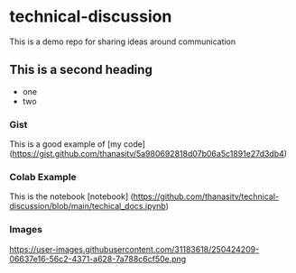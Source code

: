# technical-discussion
This is a demo repo for sharing ideas around communication

## This is a second heading

* one
* two

### Gist

This is a good example of [my code] (https://gist.github.com/thanasitv/5a980692818d07b06a5c1891e27d3db4)

### Colab Example

This is the notebook [notebook]  (https://github.com/thanasitv/technical-discussion/blob/main/techical_docs.ipynb)

### Images
https://user-images.githubusercontent.com/31183618/250424209-06637e16-56c2-4371-a628-7a788c6cf50e.png
